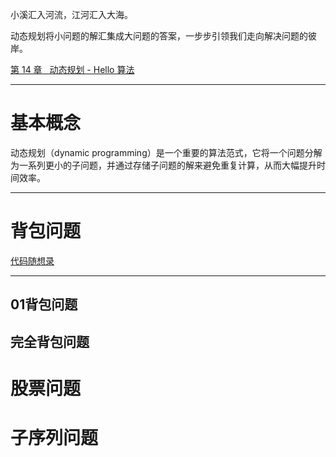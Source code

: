 小溪汇入河流，江河汇入大海。

动态规划将小问题的解汇集成大问题的答案，一步步引领我们走向解决问题的彼岸。

[第 14 章   动态规划 - Hello 算法](https://www.hello-algo.com/chapter_dynamic_programming/)

---

# 基本概念
动态规划（dynamic programming）是一个重要的算法范式，它将一个问题分解为一系列更小的子问题，并通过存储子问题的解来避免重复计算，从而大幅提升时间效率。

---

# 背包问题
[代码随想录](https://www.programmercarl.com/%E8%83%8C%E5%8C%85%E6%80%BB%E7%BB%93%E7%AF%87.html#%E6%80%BB%E7%BB%93)

---
## 01背包问题

## 完全背包问题

# 股票问题

# 子序列问题


